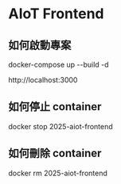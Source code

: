 # AIoT Frontend

## 如何啟動專案

docker-compose up --build -d

http://localhost:3000

## 如何停止 container

docker stop 2025-aiot-frontend

## 如何刪除 container

docker rm 2025-aiot-frontend